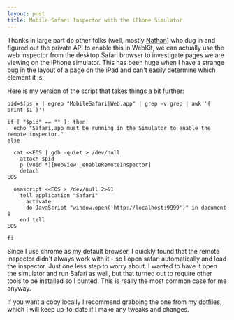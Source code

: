 ```yaml
---
layout: post
title: Mobile Safari Inspector with the iPhone Simulator
---
```


Thanks in large part do other folks (well, mostly [Nathan](http://atnan.com/blog/2011/11/17/enabling-remote-debugging-via-private-apis-in-mobile-safari/)) who dug in and figured out the private API to enable this in WebKit, we can actually use the web inspector from the desktop Safari browser to investigate pages we are viewing on the iPhone simulator. This has been huge when I have a strange bug in the layout of a page on the iPad and can't easily determine which element it is.

Here is my version of the script that takes things a bit further:

    pid=$(ps x | egrep "MobileSafari|Web.app" | grep -v grep | awk '{ print $1 }')

    if [ "$pid" == "" ]; then
      echo "Safari.app must be running in the Simulator to enable the remote inspector."
    else

      cat <<EOS | gdb -quiet > /dev/null
        attach $pid
        p (void *)[WebView _enableRemoteInspector]
        detach
    EOS

      osascript <<EOS > /dev/null 2>&1
        tell application "Safari"
          activate
          do JavaScript "window.open('http://localhost:9999')" in document 1
        end tell
    EOS

    fi

Since I use chrome as my default browser, I quickly found that the remote inspector didn't always work with it - so I open safari automatically and load the inspector. Just one less step to worry about. I wanted to have it open the simulator and run Safari as well, but that turned out to require other tools to be installed so I punted. This is really the most common case for me anyway.

If you want a copy locally I recommend grabbing the one from my [dotfiles](https://github.com/csexton/dotfiles/blob/master/bin/mobile-safari-inspector), which I will keep up-to-date if I make any tweaks and changes.



